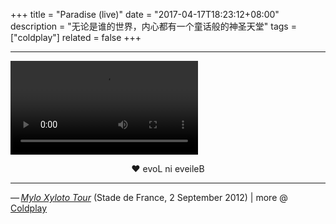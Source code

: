 +++
title = "Paradise (live)"
date = "2017-04-17T18:23:12+08:00"
description = "无论是谁的世界，内心都有一个童话般的神圣天堂"
tags = ["coldplay"]
related = false
+++

<hr class="coldplay" />

<video src="QmPaaUFtWCJcCthTJeiFWN986nQFME7p7vkjHCDcusJkyd" controls></video>

<div style="text-align: center">❤ evoL ni eveileB</div>

<hr class="coldplay" />

<div class="coldplay-footer">— <a href="https://timeline.coldplay.com/show/stade-de-france/" target="_blank"><i>Mylo Xyloto Tour</i></a> (Stade de France, 2 September 2012) | more @ <a href="/coldplay/">Coldplay</a></div>
